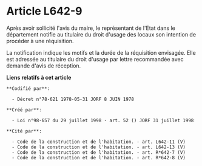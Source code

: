 # Article L642-9

Après avoir sollicité l'avis du maire, le représentant de l'Etat dans le département notifie au titulaire du droit d'usage
des locaux son intention de procéder à une réquisition.

La notification indique les motifs et la durée de la réquisition envisagée. Elle est adressée au titulaire du droit d'usage
par lettre recommandée avec demande d'avis de réception.

**Liens relatifs à cet article**

	**Codifié par**:

	  - Décret n°78-621 1978-05-31 JORF 8 JUIN 1978

	**Créé par**:

	  - Loi n°98-657 du 29 juillet 1998 - art. 52 () JORF 31 juillet 1998

	**Cité par**:

	  - Code de la construction et de l'habitation. - art. L642-11 (V)
	  - Code de la construction et de l'habitation. - art. L642-13 (V)
	  - Code de la construction et de l'habitation. - art. R*642-7 (V)
	  - Code de la construction et de l'habitation. - art. R*642-8 (V)
